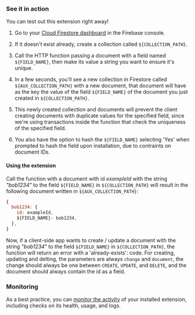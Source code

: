 ### See it in action

You can test out this extension right away!

1.  Go to your [Cloud Firestore dashboard](https://console.firebase.google.com/project/${PROJECT_ID}/firestore/data) in the Firebase console.

1.  If it doesn't exist already, create a collection called `${COLLECTION_PATH}`.

1.  Call the HTTP function passing a document with a field named `${FIELD_NAME}`, then make its value a string you want to ensure it's unique.

1.  In a few seconds, you'll see a new collection in Firestore called `${AUX_COLLECTION_PATH}` with a new document, that document will have as the key the value of the field `${FIELD_NAME}` of the  document you just created in `${COLLECTION_PATH}`.

1.  This newly created collection and documents will prevent the client creating documents with duplicate values for the specified field, since we're using transactions inside the function that check the uniqueness of the specified field.

1.  You also have the option to hash the `${FIELD_NAME}` selecting 'Yes' when prompted to hash the field upon installation, due to contraints on document IDs.


#### Using the extension

Call the function with a document with id _exampleId_ with the string _"bob1234"_ to the field `${FIELD_NAME}` in `${COLLECTION_PATH}` will result in the following document written in `${AUX_COLLECTION_PATH}`:

```js
{
  bob1234: {
    id: exampleId,
    ${FIELD_NAME}: bob1234,
  },
}
```

Now, if a client-side app wants to create / update a document with the string _"bob1234"_ to the field `${FIELD_NAME}` in `${COLLECTION_PATH}`, the function will return an error with a 'already-exists': code. For creating, updating and delting, the parameters are always `change` and `document`, the change should always be one between `CREATE`, `UPDATE`, and `DELETE`, and the document should always contain the id as a field.

### Monitoring

As a best practice, you can [monitor the activity](https://firebase.google.com/docs/extensions/manage-installed-extensions#monitor) of your installed extension, including checks on its health, usage, and logs.